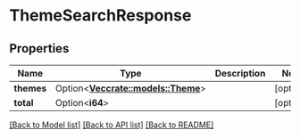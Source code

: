 # ThemeSearchResponse

## Properties

Name | Type | Description | Notes
------------ | ------------- | ------------- | -------------
**themes** | Option<[**Vec<crate::models::Theme>**](Theme.md)> |  | [optional]
**total** | Option<**i64**> |  | [optional]

[[Back to Model list]](../README.md#documentation-for-models) [[Back to API list]](../README.md#documentation-for-api-endpoints) [[Back to README]](../README.md)



